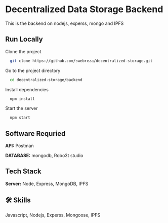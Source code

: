 
# Decentralized Data Storage Backend 

This is the backend on nodejs, experss, mongo and IPFS



## Run Locally

Clone the project

```bash
  git clone https://github.com/swebreza/decentralized-storage.git
```

Go to the project directory

```bash
  cd decentralized-storage/backend
```

Install dependencies

```bash
  npm install
```

Start the server

```bash
  npm start
```

## Software Requried



**API:** Postman



**DATABASE:** mongodb, Robo3t studio



## Tech Stack



**Server:** Node, Express, MongoDB, IPFS


## 🛠 Skills
Javascript, Nodejs, Experss, Mongoose, IPFS

